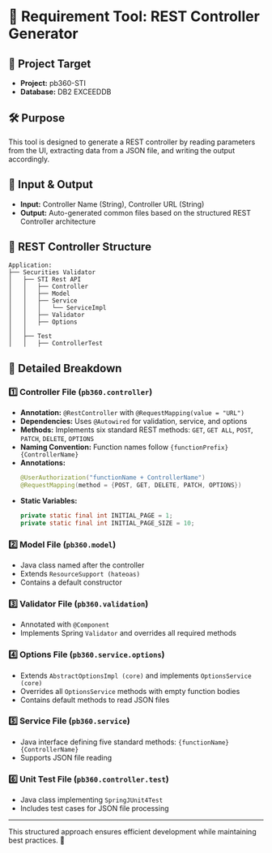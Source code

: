 # 🚀 Requirement Tool: REST Controller Generator

## 📌 Project Target
- **Project:** pb360-STI
- **Database:** DB2 EXCEEDDB

## 🛠️ Purpose
This tool is designed to generate a REST controller by reading parameters from the UI, extracting data from a JSON file, and writing the output accordingly.

## 🔹 Input & Output
- **Input:** Controller Name (String), Controller URL (String)
- **Output:** Auto-generated common files based on the structured REST Controller architecture

## 📂 REST Controller Structure
```
Application:
├── Securities Validator
│   ├── STI Rest API
│   │   ├── Controller
│   │   ├── Model
│   │   ├── Service
│   │   │   └── ServiceImpl
│   │   ├── Validator
│   │   ├── Options
│   │
│   ├── Test
│   │   ├── ControllerTest
```

## 📑 Detailed Breakdown
### 1️⃣ Controller File (`pb360.controller`)
- **Annotation:** `@RestController` with `@RequestMapping(value = "URL")`
- **Dependencies:** Uses `@Autowired` for validation, service, and options
- **Methods:** Implements six standard REST methods: `GET`, `GET ALL`, `POST`, `PATCH`, `DELETE`, `OPTIONS`
- **Naming Convention:** Function names follow `{functionPrefix}{ControllerName}`
- **Annotations:**
  ```java
  @UserAuthorization("functionName + ControllerName")
  @RequestMapping(method = {POST, GET, DELETE, PATCH, OPTIONS})
  ```
- **Static Variables:**
  ```java
  private static final int INITIAL_PAGE = 1;
  private static final int INITIAL_PAGE_SIZE = 10;
  ```

### 2️⃣ Model File (`pb360.model`)
- Java class named after the controller
- Extends `ResourceSupport (hateoas)`
- Contains a default constructor

### 3️⃣ Validator File (`pb360.validation`)
- Annotated with `@Component`
- Implements Spring `Validator` and overrides all required methods

### 4️⃣ Options File (`pb360.service.options`)
- Extends `AbstractOptionsImpl (core)` and implements `OptionsService (core)`
- Overrides all `OptionsService` methods with empty function bodies
- Contains default methods to read JSON files

### 5️⃣ Service File (`pb360.service`)
- Java interface defining five standard methods: `{functionName}{ControllerName}`
- Supports JSON file reading

### 6️⃣ Unit Test File (`pb360.controller.test`)
- Java class implementing `SpringJUnit4Test`
- Includes test cases for JSON file processing

---

This structured approach ensures efficient development while maintaining best practices. 🚀

